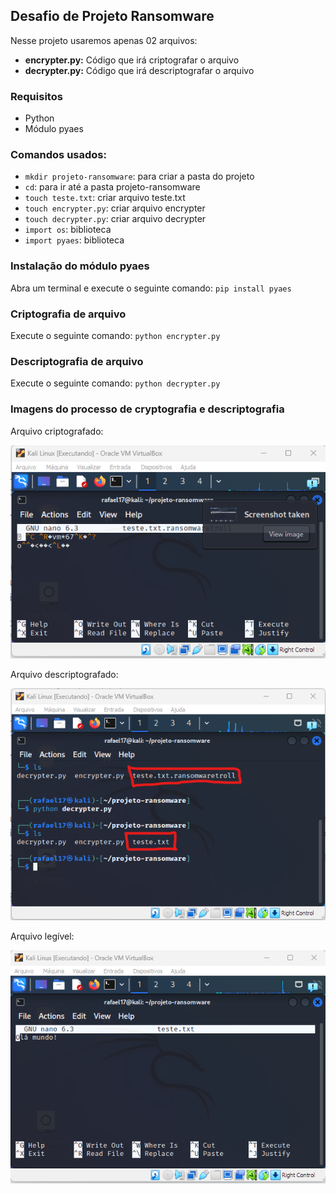 ## Desafio de Projeto Ransomware

Nesse projeto usaremos apenas 02 arquivos:

* **encrypter.py:** Código que irá criptografar o arquivo
* **decrypter.py:** Código que irá descriptografar o arquivo

### Requisitos
- Python
- Módulo pyaes

### Comandos usados:
- `mkdir projeto-ransomware`: para criar a pasta do projeto
- `cd`: para ir até a pasta projeto-ransomware
- `touch teste.txt`: criar arquivo teste.txt
- `touch encrypter.py`: criar arquivo encrypter
- `touch decrypter.py`: criar arquivo decrypter
- `import os`: biblioteca
- `import pyaes`: biblioteca

### Instalação do módulo pyaes
Abra um terminal e execute o seguinte comando:
`pip install pyaes`

### Criptografia de arquivo
Execute o seguinte comando:
`python encrypter.py`

### Descriptografia de arquivo
Execute o seguinte comando:
`python decrypter.py`


### Imagens do processo de cryptografia e descriptografia

Arquivo criptografado:

![Alt_text](./images/encrypter.png)

Arquivo descriptografado:

![Alt_text](./images/descrypter.png)

Arquivo legível:

![Alt_text](./images/descriptografado.png)

